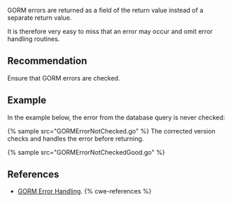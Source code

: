 GORM errors are returned as a field of the return value instead of a separate return value.

It is therefore very easy to miss that an error may occur and omit error handling routines.


## Recommendation
Ensure that GORM errors are checked.


## Example
In the example below, the error from the database query is never checked:

{% sample src="GORMErrorNotChecked.go" %}
The corrected version checks and handles the error before returning.

{% sample src="GORMErrorNotCheckedGood.go" %}

## References
* [GORM Error Handling](https://gorm.io/docs/error_handling.html).
{% cwe-references %}
